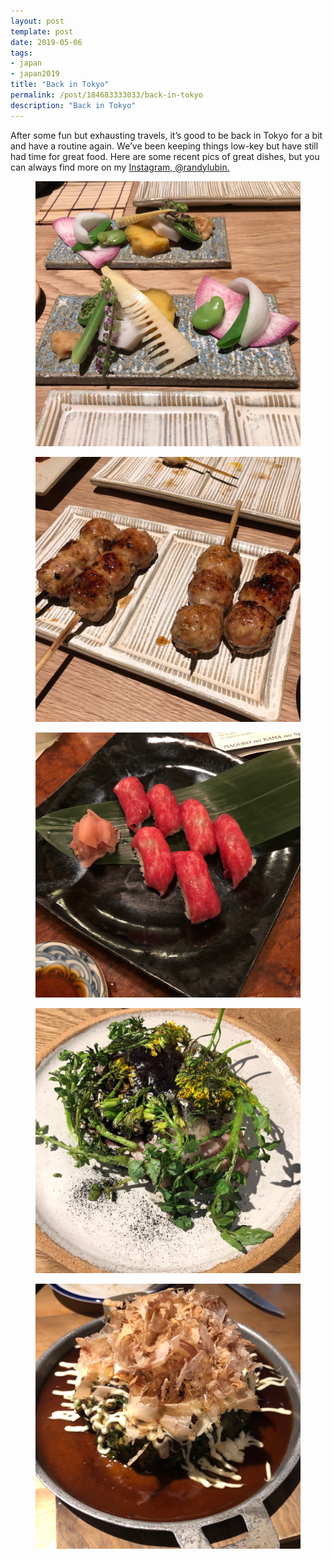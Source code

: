 ```yaml
---
layout: post
template: post
date: 2019-05-06
tags:
- japan
- japan2019
title: "Back in Tokyo"
permalink: /post/184683333033/back-in-tokyo
description: "Back in Tokyo"
---
```

<p>After some fun but exhausting travels, it’s good to be back in Tokyo for a bit and have a routine again. We’ve been keeping things low-key but have still had time for great food. Here are some recent pics of great dishes, but you can always find more on my <a href="https://www.instagram.com/randylubin/">Instagram, @randylubin.</a></p><figure class="tmblr-full" data-orig-height="1024" data-orig-width="1024"><img src="/images/e3f1f5f46b194825dce10f08af06069a5386862c2c8d3ad370d737a17ae39aac.png" data-orig-height="1024" data-orig-width="1024"></figure><figure class="tmblr-full" data-orig-height="1024" data-orig-width="1024" style=""><img src="/images/9e61a468df12eddb34f4f1ac4b18af2246523a2d1f7127cd3e71e0437c2590bb.png" data-orig-height="1024" data-orig-width="1024"></figure><figure class="tmblr-full" data-orig-height="1024" data-orig-width="1024"><img src="/images/5352915fcb07db13f0456c95a10e98ca8ea9c52dbad8ea70244630ab5d21632e.png" data-orig-height="1024" data-orig-width="1024"></figure><figure class="tmblr-full" data-orig-height="1024" data-orig-width="1024"><img src="/images/4cc3bde06c35625cad4c69c7c0ef359a6feeb90782b3f0ed6aa4ce37dddd1cdd.png" data-orig-height="1024" data-orig-width="1024"></figure><figure class="tmblr-full" data-orig-height="1024" data-orig-width="1024"><img src="/images/f1ef071d26701309747db369ef0bdd06b1934c546ea34d8183796ab72380fa2a.png" data-orig-height="1024" data-orig-width="1024"></figure>